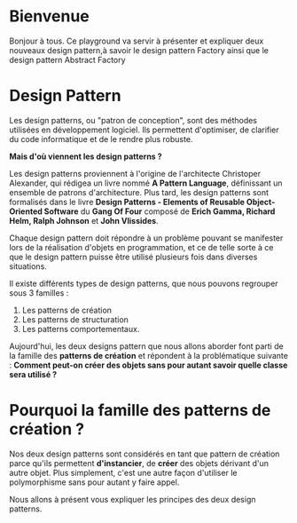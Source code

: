 # Bienvenue

Bonjour à tous. Ce playground va servir à présenter et expliquer deux nouveaux design pattern,à savoir le design pattern Factory ainsi que le design pattern Abstract Factory

# Design Pattern

Les design patterns, ou "patron de conception", sont des méthodes utilisées en développement logiciel. Ils permettent d'optimiser, de clarifier du code informatique et de le rendre plus robuste.

**Mais d'où viennent les design patterns ?**

Les design patterns proviennent à l'origine de l'architecte Christoper Alexander, qui rédigea un livre nommé **A Pattern Language**, définissant un ensemble de patrons d'architecture. Plus tard, les design patterns sont formalisés dans le livre **Design Patterns - Elements of Reusable Object-Oriented Software** du **Gang Of Four** composé de **Erich Gamma, Richard Helm, Ralph Johnson** et **John Vlissides**.

Chaque design pattern doit répondre à un problème pouvant se manifester lors de la réalisation d'objets en programmation, et ce de telle sorte à ce que le design pattern puisse être utilisé plusieurs fois dans diverses situations.

Il existe différents types de design patterns, que nous pouvons regrouper sous 3 familles :
1. Les patterns de création
2. Les patterns de structuration
3. Les patterns comportementaux.

Aujourd'hui, les deux designs pattern que nous allons aborder font parti de la famille des **patterns de création** et répondent à la problématique suivante : **Comment peut-on créer des objets sans pour autant savoir quelle classe sera utilisé ?**

# Pourquoi la famille des patterns de création ?

Nos deux design patterns sont considérés en tant que pattern de création parce qu'ils permettent **d'instancier**, de **créer** des objets dérivant d'un autre objet. Plus simplement, c'est une autre façon d'utiliser le polymorphisme sans pour autant y faire appel.

Nous allons à présent vous expliquer les principes des deux design patterns.
